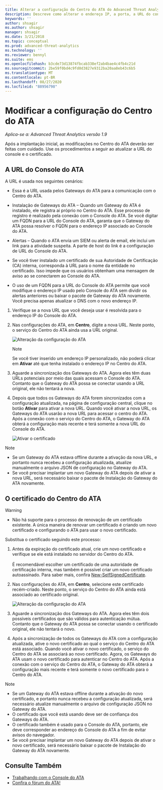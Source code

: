 ```yaml
---
title: Alterar a configuração do Centro do ATA do Advanced Threat Analytics
description: Descreve como alterar o endereço IP, a porta, a URL do console ou o certificado de seu Centro do ATA.
keywords: ''
author: shsagir
ms.author: shsagir
manager: shsagir
ms.date: 3/21/2018
ms.topic: conceptual
ms.prod: advanced-threat-analytics
ms.technology: ''
ms.reviewer: bennyl
ms.suite: ems
ms.openlocfilehash: b3cde73d13874fbcab338ef2ab4bae4c4fb4c21d
ms.sourcegitcommit: 2be59f0bd4c9fd0d3827e9312ba20aa8eb43c6b5
ms.translationtype: MT
ms.contentlocale: pt-BR
ms.lasthandoff: 08/27/2020
ms.locfileid: "88956798"
---
```

# <a name="modifying-the-ata-center-configuration"></a>Modificar a configuração do Centro do ATA



*Aplica-se a: Advanced Threat Analytics versão 1.9*

Após a implantação inicial, as modificações no Centro do ATA deverão ser feitas com cuidado. Use os procedimentos a seguir ao atualizar a URL do console e o certificado.

## <a name="the-ata-console-url"></a>A URL do Console do ATA

A URL é usada nos seguintes cenários:

- Essa é a URL usada pelos Gateways do ATA para a comunicação com o Centro do ATA.

- Instalação de Gateways do ATA – Quando um Gateway do ATA é instalado, ele registra ai próprio no Centro do ATA. Esse processo de registro é realizado pela conexão com o Console do ATA. Se você digitar um FQDN para a URL do Console do ATA, garanta que o Gateway do ATA possa resolver o FQDN para o endereço IP associado ao Console do ATA.

- Alertas – Quando o ATA envia um SIEM ou alerta de email, ele inclui um link para a atividade suspeita. A parte de host do link é a configuração de URL do Console do ATA.

- Se você tiver instalado um certificado de sua Autoridade de Certificação (CA) interna, corresponda à URL para o nome da entidade no certificado. Isso impede que os usuários obtenham uma mensagem de aviso ao se conectarem ao Console do ATA.

- O uso de um FQDN para a URL do Console do ATA permite que você modifique o endereço IP usado pelo Console do ATA sem dividir os alertas anteriores ou baixar o pacote de Gateway do ATA novamente. Você precisa apenas atualizar o DNS com o novo endereço IP.

1. Verifique se a nova URL que você deseja usar é resolvida para o endereço IP do Console do ATA.

1. Nas configurações do ATA, em **Centro**, digite a nova URL. Neste ponto, o serviço do Centro do ATA ainda usa a URL original. 

    ![Alteração da configuração do ATA](media/change-center-config.png)

   > [!NOTE]
   > Se você tiver inserido um endereço IP personalizado, não poderá clicar em **Ativar** até que tenha instalado o endereço IP no Centro do ATA.
    
1. Aguarde a sincronização dos Gateways do ATA. Agora eles têm duas URLs potenciais por meio das quais acessam o Console do ATA. Contanto que o Gateway do ATA possa se conectar usando a URL original, ele não tentará a nova.

1. Depois que todos os Gateways do ATA forem sincronizados com a configuração atualizada, na página de configuração central, clique no botão **Ativar** para ativar a nova URL. Quando você ativar a nova URL, os Gateways do ATA usarão a nova URL para acessar o centro do ATA. Após a conexão com o serviço do Centro do ATA, o Gateway do ATA obterá a configuração mais recente e terá somente a nova URL do Console do ATA. 

    ![Ativar o certificado](media/center-activation.png)

> [!NOTE]
> - Se um Gateway do ATA estava offline durante a ativação da nova URL, e portanto nunca recebeu a configuração atualizada, atualize manualmente o arquivo JSON de configuração no Gateway do ATA.
> - Se você precisar implantar um novo Gateway do ATA depois de ativar a nova URL, será necessário baixar o pacote de Instalação do Gateway do ATA novamente.


## <a name="the-ata-center-certificate"></a>O certificado do Centro do ATA

> [!WARNING]
> - Não há suporte para o processo de renovação de um certificado existente. A única maneira de renovar um certificado é criando um novo certificado e configurando o ATA para usar o novo certificado.


Substitua o certificado seguindo este processo:

1. Antes da expiração do certificado atual, crie um novo certificado e verifique se ele está instalado no servidor do Centro do ATA. <br></br>É recomendável escolher um certificado de uma autoridade de certificação interna, mas também é possível criar um novo certificado autoassinado. Para saber mais, confira [New-SelfSignedCertificate](/powershell/module/pkiclient/new-selfsignedcertificate?view=win10-ps).

1. Nas configurações do ATA, em **Centro**, selecione este certificado recém-criado. Neste ponto, o serviço do Centro do ATA ainda está associado ao certificado original. 

    ![Alteração da configuração do ATA](media/change-center-config.png)

1. Aguarde a sincronização dos Gateways do ATA. Agora eles têm dois possíveis certificados que são válidos para autenticação mútua. Contanto que o Gateway do ATA possa se conectar usando o certificado original, ele não tentará o novo.

1. Após a sincronização de todos os Gateways do ATA com a configuração atualizada, ative o novo certificado ao qual o serviço do Centro do ATA está associado. Quando você ativar o novo certificado, o serviço do Centro do ATA se associará ao novo certificado. Agora, os Gateways do ATA usam o novo certificado para autenticar no Centro do ATA. Após a conexão com o serviço do Centro do ATA, o Gateway do ATA obterá a configuração mais recente e terá somente o novo certificado para o Centro do ATA. 

> [!NOTE]
> - Se um Gateway do ATA estava offline durante a ativação do novo certificado, e portanto nunca recebeu a configuração atualizada, será necessário atualize manualmente o arquivo de configuração JSON no Gateway do ATA.
> - O certificado que você está usando deve ser de confiança dos Gateways do ATA.
> - O certificado também é usado para o Console do ATA, portanto, ele deve corresponder ao endereço do Console do ATA a fim de evitar avisos do navegador.
> - Se você precisar implantar um novo Gateway do ATA depois de ativar o novo certificado, será necessário baixar o pacote de Instalação do Gateway do ATA novamente.



 
## <a name="see-also"></a>Consulte Também
- [Trabalhando com o Console do ATA](working-with-ata-console.md)
- [Confira o fórum do ATA!](https://aka.ms/ata-forum)